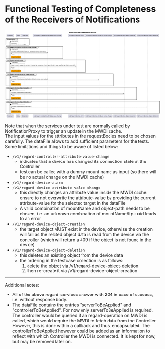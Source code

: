 # Functional Testing of Completeness of the Receivers of Notifications

![Overview](./mwdi+diagram.completeness.receiver.png)  

Note that when the services under test are normally called by NotificationProxy to trigger an update in the MWDI cache.  
The input values for the attributes in the requestBodies need to be chosen carefully. The dataFile allows to add sufficient parameters for the tests. 
Some limitations and things to be aware of listed below:
- `/v1/regard-controller-attribute-value-change`
  - indicates that a device has changed its connection state at the Controller
  - test can be called with a dummy mount name as input (so there will be no actual change on the MWDI cache)
- `/v1/regard-device-alarm`
- `/v1/regard-device-attribute-value-change`
  - this directly changes an attribute value inside the MWDI cache: ensure to not overwrite the attribute-value by providing the current attribute-value for the selected target in the dataFile
  - A valid combination of mountName and object-path needs to be chosen, i.e. an unknown combination of mountName/ltp-uuid leads to an error
- `/v1/regard-device-object-creation`
  - the target object MUST exist in the device, otherwise the creation will fail as the related object data is read from the device via the controller (which will return a 409 if the object is not found in the device)
- `/v1/regard-device-object-deletion`
  - this deletes an existing object from the device data
  - the ordering in the testcase collection is as follows:
    1. delete the object via /v1/regard-device-object-deletion
    2. then re-create it via /v1/regard-device-object-creation
---

Additional notes:
- All of the above regard-services answer with 204 in case of success, i.e. without response body.
- The dataFile contains the entries "serverToBeApplied" and "controllerToBeApplied". For now only serverToBeApplied is required. The controller would be queried if an regard-operation on MWDI is called, which would require the MWDI to fetch data from the Controller. However, this is done within a callback and thus, encapsulated. The controllerToBeApplied however could be added as an information to reflect with which Controller the MWDI is connected. It is kept for now, but may be removed later on. 

